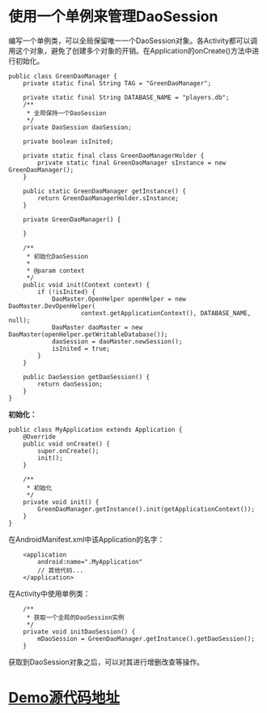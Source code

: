 # 使用一个单例来管理DaoSession

编写一个单例类，可以全局保留唯一一个DaoSession对象。各Activity都可以调用这个对象，避免了创建多个对象的开销。在Application的onCreate()方法中进行初始化。

```
public class GreenDaoManager {
    private static final String TAG = "GreenDaoManager";

    private static final String DATABASE_NAME = "players.db";
    /**
     * 全局保持一个DaoSession
     */
    private DaoSession daoSession;

    private boolean isInited;

    private static final class GreenDaoManagerHolder {
        private static final GreenDaoManager sInstance = new GreenDaoManager();
    }

    public static GreenDaoManager getInstance() {
        return GreenDaoManagerHolder.sInstance;
    }

    private GreenDaoManager() {

    }

    /**
     * 初始化DaoSession
     *
     * @param context
     */
    public void init(Context context) {
        if (!isInited) {
            DaoMaster.OpenHelper openHelper = new DaoMaster.DevOpenHelper(
                    context.getApplicationContext(), DATABASE_NAME, null);
            DaoMaster daoMaster = new DaoMaster(openHelper.getWritableDatabase());
            daoSession = daoMaster.newSession();
            isInited = true;
        }
    }

    public DaoSession getDaoSession() {
        return daoSession;
    }
}
```

**初始化：**

```
public class MyApplication extends Application {
    @Override
    public void onCreate() {
        super.onCreate();
        init();
    }

    /**
     * 初始化
     */
    private void init() {
        GreenDaoManager.getInstance().init(getApplicationContext());
    }
}
```

在AndroidManifest.xml中该Application的名字：

```
    <application
        android:name=".MyApplication"
        // 其他代码...
    </application>
```

在Activity中使用单例类：

```
    /**
     * 获取一个全局的DaoSession实例
     */
    private void initDaoSession() {
        mDaoSession = GreenDaoManager.getInstance().getDaoSession();
    }
```

获取到DaoSession对象之后，可以对其进行增删改查等操作。

# [Demo源代码地址][6]


  [6]: https://github.com/YoungBear/GreenDAOLean
